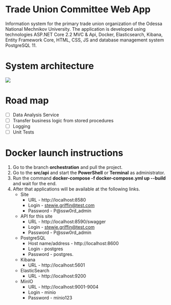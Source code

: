 # Trade Union Committee Web App
Information system for the primary trade union organization of the Odessa National Mechnikov University. The application is developed using technologies ASP.NET Core 2.2 MVC &amp; Api, Docker, Elasticsearch, Kibana, Entity Framework Core, HTML, CSS, JS and database management system PostgreSQL 11.

# System architecture
![](https://github.com/zavada-sergey/TradeUnionCommittee.WebApp.Core/blob/master/blob/Architecture.png)

# Road map
- [ ] Data Analysis Service
- [ ] Transfer business logic from stored procedures
- [ ] Logging
- [ ] Unit Tests

# Docker launch instructions
1. Go to the branch **orchestration** and pull the project.
2. Go to the **src/api** and start the **PowerShell** or **Terminal** as administrator.
3. Run the command **docker-compose -f docker-compose.yml up --build** and wait for the end.
4. After that applications will be available at the following links.
    - Site
        - URL - http://localhost:8580
        - Login - stewie.griffin@test.com
        - Password - P@ssw0rd_admin
    - API for this site
        - URL - http://localhost:8590/swagger
        - Login - stewie.griffin@test.com
        - Password - P@ssw0rd_admin
    - PostgreSQL
        - Host name/address - http://localhost:8600
        - Login - postgres 
        - Password - postgres.
    - Kibana 
        - URL - http://localhost:5601
    - ElasticSearch
        - URL - http://localhost:9200
    - MinIO
        - URL - http://localhost:9001-9004
        - Login - minio
        - Password - minio123
